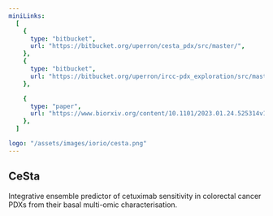 ```yaml
---
miniLinks:
  [
    {
      type: "bitbucket",
      url: "https://bitbucket.org/uperron/cesta_pdx/src/master/",
    },
    {
      type: "bitbucket",
      url: "https://bitbucket.org/uperron/ircc-pdx_exploration/src/master/",
    },

    {
      type: "paper",
      url: "https://www.biorxiv.org/content/10.1101/2023.01.24.525314v1",
    },
  ]

logo: "/assets/images/iorio/cesta.png"
---
```


## CeSta

Integrative ensemble predictor of cetuximab sensitivity in colorectal cancer PDXs from their basal multi-omic characterisation.
